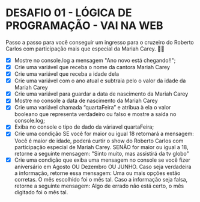 # DESAFIO 01 - LÓGICA DE PROGRAMAÇÃO - VAI NA WEB

Passo a passo para você conseguir um ingresso para o cruzeiro do Roberto Carlos com participação mais que especial da Mariah Carey. 🎉🎉

- [x] Mostre no console.log a mensagem "Ano novo está chegando!!";
- [x] Crie uma variável que receba o nome da cantora Mariah Carey
- [x] Crie uma variável que receba a idade dela
- [x] Crie uma variável com o ano atual e subtraia pelo o valor da idade da Mariah Carey
- [x] Crie uma variável para guardar a data de nascimento da Mariah Carey
- [x] Mostre no console a data de nascimento da Mariah Carey
- [x] Crie uma variável chamada “quartaFeira” e atribua à ela o valor booleano que representa verdadeiro ou falso e mostre a saída no console.log;
- [x] Exiba no console o tipo de dado da váriavel quartaFeira;
- [x] Crie uma condição  SE você for maior ou igual 18 retornará  a mensagem:  Você é maior de idade, poderá curtir o show do Roberto Carlos com participação especial de Mariah Carey. SENÃO for maior ou igual a 18,  retorne a seguinte mensagem:  "Sinto muito, mas assistirá da tv globo"
- [x] Crie uma condição que exiba uma mensagem no console se você fizer aniversário em Agosto OU Dezembro OU JUNHO. Caso seja verdadeira a informação, retorne essa mensagem: Uma ou mais opções estão corretas. O mês escolhido foi o mês tal. Caso a informação seja falsa, retorne a seguinte mensagem:  Algo de errado não está certo, o mês digitado foi o mês tal.
